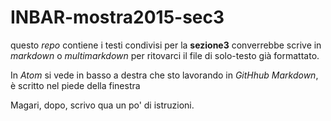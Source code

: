 # INBAR-mostra2015-sec3

questo *repo* contiene i testi condivisi per la **sezione3**
converrebbe scrive in *markdown* o _multimarkdown_ per ritovarci il file di solo-testo già formattato.

In *Atom* si vede in basso a destra che sto lavorando in *GitHhub Markdown*, è scritto nel piede della finestra

Magari, dopo, scrivo qua un po' di istruzioni.
